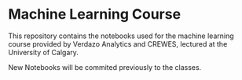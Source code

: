 # Machine Learning Course

This repository contains the notebooks used for the machine learning course provided by Verdazo Analytics and CREWES, lectured at the University of Calgary.

New Notebooks will be commited previously to the classes.
